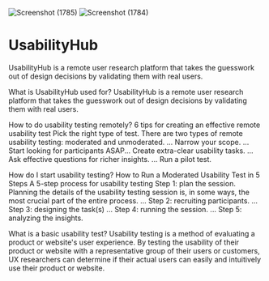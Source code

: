 ![Screenshot (1785)](https://github.com/MayankGhelani/UsabilityHub/assets/102246091/1b198521-718e-42c7-886b-3e2da2ae064d)
![Screenshot (1784)](https://github.com/MayankGhelani/UsabilityHub/assets/102246091/7aa4f87c-cd94-44ca-bef7-441e486016a9)
# UsabilityHub
UsabilityHub is a remote user research platform that takes the guesswork out of design decisions by validating them with real users.

What is UsabilityHub used for?
UsabilityHub is a remote user research platform that takes the guesswork out of design decisions by validating them with real users.

How to do usability testing remotely?
6 tips for creating an effective remote usability test
Pick the right type of test. There are two types of remote usability testing: moderated and unmoderated. ...
Narrow your scope. ...
Start looking for participants ASAP...
Create extra-clear usability tasks. ...
Ask effective questions for richer insights. ...
Run a pilot test.

How do I start usability testing?
How to Run a Moderated Usability Test in 5 Steps
A 5-step process for usability testing
Step 1: plan the session. Planning the details of the usability testing session is, in some ways, the most crucial part of the entire process. ...
Step 2: recruiting participants. ...
Step 3: designing the task(s) ...
Step 4: running the session. ...
Step 5: analyzing the insights.

What is a basic usability test?
Usability testing is a method of evaluating a product or website's user experience.
By testing the usability of their product or website with a representative group of their users or customers, UX researchers can determine if their actual users can easily and intuitively use their product or website.
